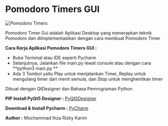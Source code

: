 # Pomodoro Timers GUI

![Pomodoro Timers](https://i.ibb.co/V2t36JC/pomodoro-timer4-1.png)

Pomodoro Timer Gui adalah Aplikasi Desktop yang menerapkan teknik Pomodoro dan diimplementasikan 
dengan cara membuat Pomodoro Timer

**Cara Kerja Aplikasi Pomodoro Timers GUI :**

- Buka Terminal atau IDE seperti Pycharm
- Selanjutnya, Jalankan file main.py lewat console atau dengan cara **python3 main.py **
- Ada 3 Tombol yaitu Play untuk menjalankan Timer, Replay untuk mengulang timer dari menit semula, dan Stop untuk menghentikan timer

Dibuat dengan QtDesigner dan Bahasa Pemrograman Python

**PIP Install PyQt5 Designer :** [PyQt5Designer](https://pypi.org/project/PyQt5Designer/)

**Download & Install Pycharm :** [PyCharm](https://www.jetbrains.com/pycharm/download/)


**Author :** Mochammad Ihza Rizky Karim

